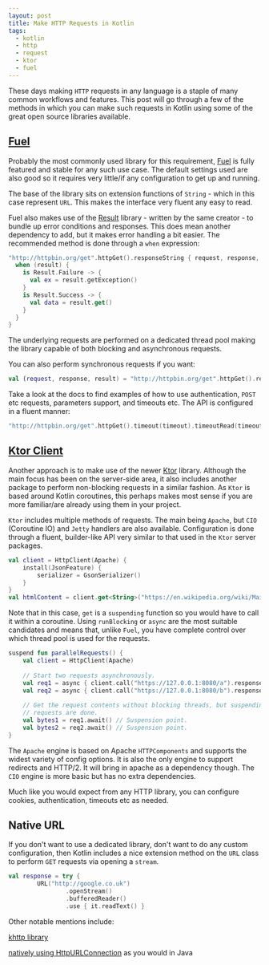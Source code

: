 ```yaml
---
layout: post
title: Make HTTP Requests in Kotlin
tags:
  - kotlin
  - http
  - request
  - ktor
  - fuel
---
```


These days making `HTTP` requests in any language is a staple of many common workflows and features. This post will go through a few of the methods in which you can make such requests in Kotlin using some of the great open source libraries available.

## [Fuel](https://github.com/kittinunf/Fuel)

Probably the most commonly used library for this requirement, [Fuel](https://github.com/kittinunf/Fuel) is fully featured and stable for any such use case. The default settings used are also good so it requires very little/if any configuration to get up and running.

The base of the library sits on extension functions of `String` - which in this case represent `URL`. This makes the interface very fluent any easy to read.

Fuel also makes use of the [Result](https://github.com/kittinunf/Result) library - written by the same creator - to bundle up error conditions and responses. This does mean another dependency to add, but it makes error handling a bit easier. The recommended method is done through a `when` expression:

```kotlin
"http://httpbin.org/get".httpGet().responseString { request, response, result ->
  when (result) {
    is Result.Failure -> {
      val ex = result.getException()
    }
    is Result.Success -> {
      val data = result.get()
    }
  }
}
```

The underlying requests are performed on a dedicated thread pool making the library capable of both blocking and asynchronous requests.

You can also perform synchronous requests if you want:

```kotlin
val (request, response, result) = "http://httpbin.org/get".httpGet().responseString() // result is Result<String, FuelError>
```

Take a look at the docs to find examples of how to use authentication, `POST` etc requests, parameters support, and timeouts etc. The API is configured in a fluent manner:

```kotlin
"http://httpbin.org/get".httpGet().timeout(timeout).timeoutRead(timeoutRead).responseString { request, response, result -> }
```

## [Ktor Client](https://ktor.io/clients/http-client.html)

Another approach is to make use of the newer [Ktor](https://github.com/ktorio/ktor) library. Although the main focus has been on the server-side area, it also includes another package to perform non-blocking requests in a similar fashion. As `Ktor` is based around Kotlin coroutines, this perhaps makes most sense if you are more familiar/are already using them in your project.

`Ktor` includes multiple methods of requests. The main being `Apache`, but `CIO` (Coroutine IO) and `Jetty` handlers are also available. Configuration is done through a fluent, builder-like API very similar to that used in the `Ktor` server packages.

```kotlin
val client = HttpClient(Apache) {
    install(JsonFeature) {
        serializer = GsonSerializer()
    }
}
val htmlContent = client.get<String>("https://en.wikipedia.org/wiki/Main_Page")
```

Note that in this case, `get` is a `suspending` function so you would have to call it within a coroutine. Using `runBlocking` or `async` are the most suitable candidates and means that, unlike `Fuel`, you have complete control over which thread pool is used for the requests.

```kotlin
suspend fun parallelRequests() {
    val client = HttpClient(Apache)
    
    // Start two requests asynchronously.
    val req1 = async { client.call("https://127.0.0.1:8080/a").response.readBytes() }
    val req2 = async { client.call("https://127.0.0.1:8080/b").response.readBytes() }
    
    // Get the request contents without blocking threads, but suspending the function until both
    // requests are done.
    val bytes1 = req1.await() // Suspension point.
    val bytes2 = req2.await() // Suspension point.
}
```

The `Apache` engine is based on Apache `HTTPComponents` and supports the widest variety of config options. It is also the only engine to support redirects and HTTP/2. It will bring in apache as a dependency though. The `CIO` engine is more basic but has no extra dependencies.

Much like you would expect from any HTTP library, you can configure cookies, authentication, timeouts etc as needed.

## Native URL

If you don't want to use a dedicated library, don't want to do any custom configuration, then Kotlin includes a nice extension method on the `URL` class to perform `GET` requests via opening a `stream`.

```kotlin
val response = try {
        URL("http://google.co.uk")
                .openStream()
                .bufferedReader()
                .use { it.readText() }
```

Other notable mentions include:

[khttp library](http://khttp.readthedocs.io/en/latest/)

[natively using HttpURLConnection](https://stackoverflow.com/questions/46177133/http-request-in-kotlin) as you would in Java